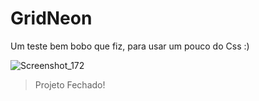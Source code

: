 # GridNeon
Um teste bem bobo que fiz, para usar um pouco do Css :)

![Screenshot_172](https://user-images.githubusercontent.com/75281033/132971096-0ef588cb-5acd-4723-8837-7e95dea6c063.png)


> Projeto Fechado!
